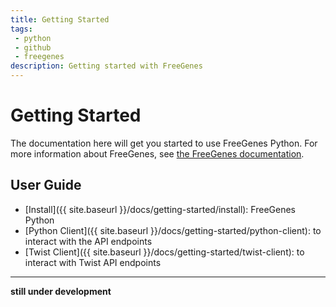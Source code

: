 ```yaml
---
title: Getting Started
tags: 
 - python
 - github
 - freegenes
description: Getting started with FreeGenes
---
```


# Getting Started

The documentation here will get you started to use FreeGenes Python. For more
information about FreeGenes, see [the FreeGenes documentation](https://vsoch.github.io/freegenes).

## User Guide

 - [Install]({{ site.baseurl }}/docs/getting-started/install): FreeGenes Python
 - [Python Client]({{ site.baseurl }}/docs/getting-started/python-client): to interact with the API endpoints
 - [Twist Client]({{ site.baseurl }}/docs/getting-started/twist-client): to interact with Twist API endpoints

<hr>

**still under development**

